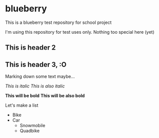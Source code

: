 # blueberry
This is a blueberry test repository for school project

I'm using this repository for test uses only. Nothing too special here (yet)

## This is header 2

## This is header 3, :O

Marking down some text maybe...


*This is italic*
_This is also italic_

**This will be bold**
__This will be also bold__


Let's make a list
* Bike
* Car
  * Snowmobile
  * Quadbike
